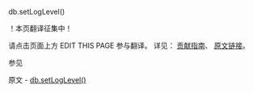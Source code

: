  db.setLogLevel()

 ！本页翻译征集中！

请点击页面上方 EDIT THIS PAGE 参与翻译。
详见：
[贡献指南]( https://github.com/JinMuInfo/MongoDB-Manual-zh/blob/master/CONTRIBUTING.md )、
[原文链接](  https://docs.mongodb.com/manual/reference/method/db.setLogLevel/  )。

 参见

原文 - [db.setLogLevel()]( https://docs.mongodb.com/manual/reference/method/db.setLogLevel/ )

